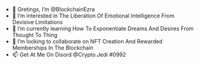 - 👋 Gretings, I’m @BlockchainEzra
- 👀 I’m interested in The Liberation Of Emotional Intelligence From Devisive Limitations
- 🌱 I’m currently learning How To Exponentiate Dreams And Desires From Thought To Thing
- 💞️ I’m looking to collaborate on NFT Creation And Rewarded Memberships In The Blockchain
- 📫 Get At Me On Disord @Crypto.Jedi #0992
<!---
BlockchainEzra/BlockchainEzra is a ✨ special ✨ repository because its `README.md` (this file) appears on your GitHub profile.
You can click the Preview link to take a look at your changes.
--->
